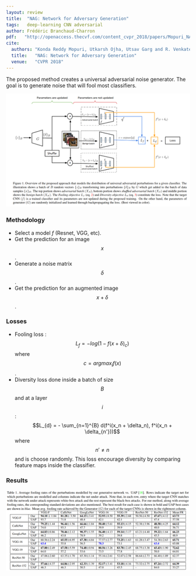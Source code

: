 ```yaml
---
layout: review
title:  "NAG: Network for Adversary Generation"
tags:   deep-learning CNN adversarial
author: Frédéric Branchaud-Charron
pdf:   "http://openaccess.thecvf.com/content_cvpr_2018/papers/Mopuri_NAG_Network_for_CVPR_2018_paper.pdf"
cite:
  authors: "Konda Reddy Mopuri, Utkarsh Ojha, Utsav Garg and R. Venkatesh Babu"
  title:   "NAG: Network for Adversary Generation"
  venue:   "CVPR 2018"
---
```


The proposed method creates a universal adversarial noise generator. The goal is to generate noise that will fool most classifiers.

![](/deep-learning/images/nag/fig1.png)

### Methodology
- Select a model $f$ (Resnet, VGG, etc).
- Get the prediction for an image $$x$$.
- Generate a noise matrix $$\delta$$.
- Get the prediction for an augmented image $$x + \delta$$.

### Losses
- Fooling loss : $$L_{f} = - log(1 - f(x + \delta)_{c})$$ where $$c = argmax_l f(x)$$.
- Diversity loss done inside a batch of size $$B$$ and at a layer $$i$$ : $$L_{d} = - \sum_{n=1}^{B} d(f^i(x_n + \delta_n), f^i(x_n + \delta_{n'}))$$ where $$n' \neq n$$ and is choose randomly. This loss encourage diversity by comparing feature maps inside the classifier.


### Results

![](/deep-learning/images/nag/table1.png)

